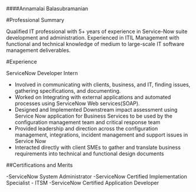 ####Annamalai Balasubramanian

#Professional Summary

Qualified IT professional with 5+ years of experience in Service-Now suite development and administration. Experienced in ITIL Management with functional and technical knowledge of medium to large-scale IT software management deliverables.

#Experience

ServiceNow Developer Intern

- Involved in communicating with clients, business, and IT, finding issues, gathering specifications, and documenting.
- Worked on Integrating with external applications and automated processes using ServiceNow Web services(SOAP).
- Designed and Implemented Downstream impact assessment using Service Now application for Business Services to be used by the configuration management team and critical response team
- Provided leadership and direction across the configuration management, integrations, incident management and support issues in Service Now
- Interacted directly with client SMEs to gather and translate business requirements into technical and functional design documents

##Certifications and Merits

-ServiceNow System Administrator
-ServiceNow Certified Implementation Specialist - ITSM
-ServiceNow Certified Application Developer

